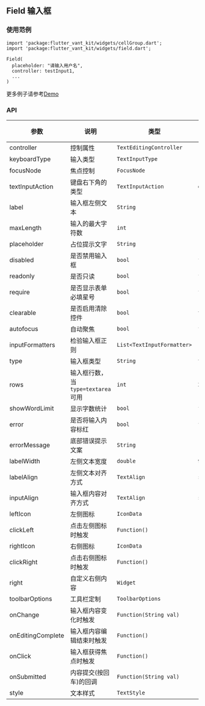## Field 输入框

### 使用范例

```
import 'package:flutter_vant_kit/widgets/cellGroup.dart';
import 'package:flutter_vant_kit/widgets/field.dart';

Field(
  placeholder: "请输入用户名",
  controller: testInput1,
  ...
)
```

更多例子请参考[Demo](../lib/routes/demoField.dart)

### API

| 参数  | 说明  | 类型  | 默认值  |
| ------------ | ------------ | ------------ | ------------ |
| controller | 控制属性 | `TextEditingController` | - |
| keyboardType | 输入类型 | `TextInputType` | - |
| focusNode | 焦点控制 | `FocusNode` | - |
| textInputAction | 键盘右下角的类型 | `TextInputAction` | `done` |
| label | 输入框左侧文本 | `String` | - |
| maxLength | 输入的最大字符数 | `int` | - |
| placeholder | 占位提示文字 | `String` | - |
| disabled | 是否禁用输入框 | `bool` | `false` |
| readonly | 是否只读 | `bool` | `false` |
| require | 是否显示表单必填星号 | `bool` | `false` |
| clearable | 是否启用清除控件 | `bool` | `true` |
| autofocus | 自动聚焦 | `bool` | `false` |
| inputFormatters | 检验输入框正则 | `List<TextInputFormatter>` | - |
| type | 输入框类型 | `String` | `text` |
| rows | 输入框行数，当`type=textarea`可用 | `int` | `2` |
| showWordLimit | 显示字数统计 | `bool` | `false` |
| error | 是否将输入内容标红 | `bool` | `false` |
| errorMessage | 底部错误提示文案 | `String` | - |
| labelWidth | 左侧文本宽度 | `double` | `90.0` |
| labelAlign | 左侧文本对齐方式 | `TextAlign` | `start` |
| inputAlign | 输入框内容对齐方式 | `TextAlign` | `start` |
| leftIcon | 左侧图标 | `IconData` | - |
| clickLeft | 点击左侧图标时触发 | `Function()` | - |
| rightIcon | 右侧图标 | `IconData` | - |
| clickRight | 点击右侧图标时触发 | `Function()` | - |
| right | 自定义右侧内容 | `Widget` | - |
| toolbarOptions | 工具栏定制 | `ToolbarOptions` | - |
| onChange | 输入框内容变化时触发 | `Function(String val)` | - |
| onEditingComplete | 输入框内容编辑结束时触发 | `Function()` | - |
| onClick | 输入框获得焦点时触发 | `Function()` | - |
| onSubmitted | 内容提交(按回车)的回调 | `Function(String val)` | - |
| style | 文本样式 | `TextStyle` | - |
